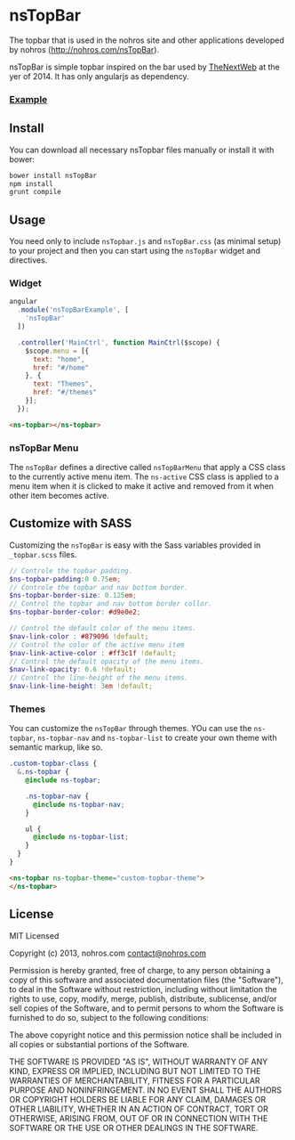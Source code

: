 # nsTopBar

The topbar that is used in the nohros site and other applications developed by nohros (http://nohros.com/nsTopBar).

nsTopBar is simple topbar inspired on the bar used by [TheNextWeb](thenextweb.com) at the yer of 2014. It has only
angularjs as dependency.

### [Example](http://nohros.com/nsTopBar)

## Install

You can download all necessary nsTopbar files manually or install it with bower:

```bash
bower install nsTopBar
npm install
grunt compile
```

## Usage

You need only to include ``nsTopbar.js`` and ``nsTopBar.css`` (as minimal setup) to your project and then you can
start using the ``nsTopBar`` widget and directives.

### Widget

```javascript
angular
  .module('nsTopBarExample', [
    'nsTopBar'
  ])

  .controller('MainCtrl', function MainCtrl($scope) {
    $scope.menu = [{
      text: "home",
      href: "#/home"
    }, {
      text: "Themes",
      href: "#/themes"
    }];
  });
```

```html
<ns-topbar></ns-topbar>
```

### nsTopBar Menu

The ``nsTopBar`` defines a directive called ``nsTopBarMenu`` that apply a CSS class to the currently
active menu item. The ``ns-active`` CSS class is applied to a menu item when it is clicked to make it
active and removed from it when other item becomes active.

## Customize with SASS

Customizing the ``nsTopBar`` is easy with the Sass variables provided in ``_topbar.scss`` files.

```scss
// Controle the topbar padding.
$ns-topbar-padding:0 0.75em;
// Controle the topbar and nav bottom border.
$ns-topbar-border-size: 0.125em;
// Control the topbar and nav bottom border collor.
$ns-topbar-border-color: #d9e0e2;

// Control the default color of the menu items.
$nav-link-color : #879096 !default;
// Control the color of the active menu item
$nav-link-active-color : #ff3c1f !default;
// Control the default opacity of the menu items.
$nav-link-opacity: 0.6 !default;
// Control the line-height of the menu items.
$nav-link-line-height: 3em !default;
```

### Themes

You can customize the ``nsTopBar`` through themes. YOu can use the ``ns-topbar``, ``ns-topbar-nav`` and
``ns-topbar-list`` to create your own theme with semantic markup, like so.

```scss
.custom-topbar-class {
  &.ns-topbar {
    @include ns-topbar;

    .ns-topbar-nav {
      @include ns-topbar-nav;
    }

    ul {
      @include ns-topbar-list;
    }
  }
}
```

```html
<ns-topbar ns-topbar-theme="custom-topbar-theme">
</ns-topbar>
```

## License

MIT Licensed

Copyright (c) 2013, nohros.com contact@nohros.com

Permission is hereby granted, free of charge, to any person obtaining a copy of this software and associated
documentation files (the "Software"), to deal in the Software without restriction, including without limitation the
rights to use, copy, modify, merge, publish, distribute, sublicense, and/or sell copies of the Software, and to
permit persons to whom the Software is furnished to do so, subject to the following conditions:

The above copyright notice and this permission notice shall be included in all copies or substantial portions of the
Software.

THE SOFTWARE IS PROVIDED "AS IS", WITHOUT WARRANTY OF ANY KIND, EXPRESS OR IMPLIED, INCLUDING BUT NOT LIMITED TO THE
WARRANTIES OF MERCHANTABILITY, FITNESS FOR A PARTICULAR PURPOSE AND NONINFRINGEMENT. IN NO EVENT SHALL THE AUTHORS OR
COPYRIGHT HOLDERS BE LIABLE FOR ANY CLAIM, DAMAGES OR OTHER LIABILITY, WHETHER IN AN ACTION OF CONTRACT, TORT OR
OTHERWISE, ARISING FROM, OUT OF OR IN CONNECTION WITH THE SOFTWARE OR THE USE OR OTHER DEALINGS IN THE SOFTWARE.
